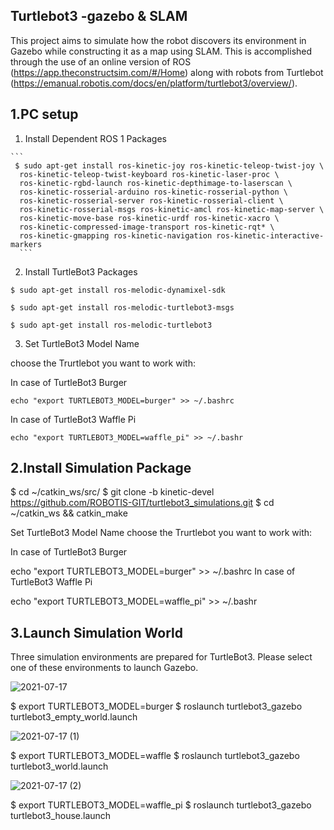 ## Turtlebot3 -gazebo & SLAM
This project aims to simulate how the robot discovers its environment in Gazebo while constructing it as a map using SLAM. This is accomplished through the use of an online version of ROS (https://app.theconstructsim.com/#/Home) along with robots from Turtlebot (https://emanual.robotis.com/docs/en/platform/turtlebot3/overview/).

## 1.PC setup
1. Install Dependent ROS 1 Packages
````
```
 $ sudo apt-get install ros-kinetic-joy ros-kinetic-teleop-twist-joy \
  ros-kinetic-teleop-twist-keyboard ros-kinetic-laser-proc \
  ros-kinetic-rgbd-launch ros-kinetic-depthimage-to-laserscan \
  ros-kinetic-rosserial-arduino ros-kinetic-rosserial-python \
  ros-kinetic-rosserial-server ros-kinetic-rosserial-client \
  ros-kinetic-rosserial-msgs ros-kinetic-amcl ros-kinetic-map-server \
  ros-kinetic-move-base ros-kinetic-urdf ros-kinetic-xacro \
  ros-kinetic-compressed-image-transport ros-kinetic-rqt* \
  ros-kinetic-gmapping ros-kinetic-navigation ros-kinetic-interactive-markers 
  ```
  ````
2. Install TurtleBot3 Packages

`$ sudo apt-get install ros-melodic-dynamixel-sdk`

`$ sudo apt-get install ros-melodic-turtlebot3-msgs`

`$ sudo apt-get install ros-melodic-turtlebot3`

 3. Set TurtleBot3 Model Name

choose the Trurtlebot you want to work with:

In case of TurtleBot3 Burger

`echo "export TURTLEBOT3_MODEL=burger" >> ~/.bashrc`

In case of TurtleBot3 Waffle Pi

`echo "export TURTLEBOT3_MODEL=waffle_pi" >> ~/.bashr`

## 2.Install Simulation Package
$ cd ~/catkin_ws/src/
$ git clone -b kinetic-devel https://github.com/ROBOTIS-GIT/turtlebot3_simulations.git
$ cd ~/catkin_ws && catkin_make

 Set TurtleBot3 Model Name
choose the Trurtlebot you want to work with:

In case of TurtleBot3 Burger

echo "export TURTLEBOT3_MODEL=burger" >> ~/.bashrc
In case of TurtleBot3 Waffle Pi

echo "export TURTLEBOT3_MODEL=waffle_pi" >> ~/.bashr

## 3.Launch Simulation World
Three simulation environments are prepared for TurtleBot3. Please select one of these environments to launch Gazebo.


![2021-07-17](https://user-images.githubusercontent.com/85651071/126015680-91ceddad-b11a-4293-9989-c42252fe19a7.png)

$ export TURTLEBOT3_MODEL=burger
$ roslaunch turtlebot3_gazebo turtlebot3_empty_world.launch


![2021-07-17 (1)](https://user-images.githubusercontent.com/85651071/126016227-18e18c2a-e964-4809-9aef-28010dfb9963.png)

$ export TURTLEBOT3_MODEL=waffle
$ roslaunch turtlebot3_gazebo turtlebot3_world.launch


![2021-07-17 (2)](https://user-images.githubusercontent.com/85651071/126016274-097323d9-be39-46be-96ed-a002c5472136.png)

$ export TURTLEBOT3_MODEL=waffle_pi
$ roslaunch turtlebot3_gazebo turtlebot3_house.launch















